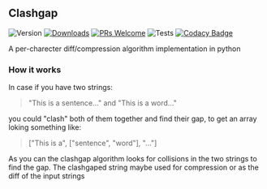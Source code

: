 ## Clashgap

![Version](https://img.shields.io/pypi/v/clashgap?label=version)
[![Downloads](https://pepy.tech/badge/clashgap/month)](https://pepy.tech/project/clashgap)
[![PRs Welcome](https://img.shields.io/badge/PRs-welcome-blue.svg)](http://makeapullrequest.com)
![Tests](https://github.com/NioGreek/Clashgap/actions/workflows/pytest.yml/badge.svg)
[![Codacy Badge](https://api.codacy.com/project/badge/Grade/ad33454aad9d4847ba0a8d1ca3ae2500)](https://app.codacy.com/gh/NioGreek/Clashgap?utm_source=github.com&utm_medium=referral&utm_content=NioGreek/Clashgap&utm_campaign=Badge_Grade_Settings)

A per-charecter diff/compression algorithm implementation in python

### How it works
In case if you have two strings:
> "This is a sentence..." and "This is a word..."

you could "clash" both of them together and find their gap, to get an array loking something like:
> \["This is a", \["sentence", "word"\], "..."\]

As you can the clashgap algorithm looks for collisions in the two strings to find the gap. The clashgaped string maybe used for compression or as the diff of the input strings
